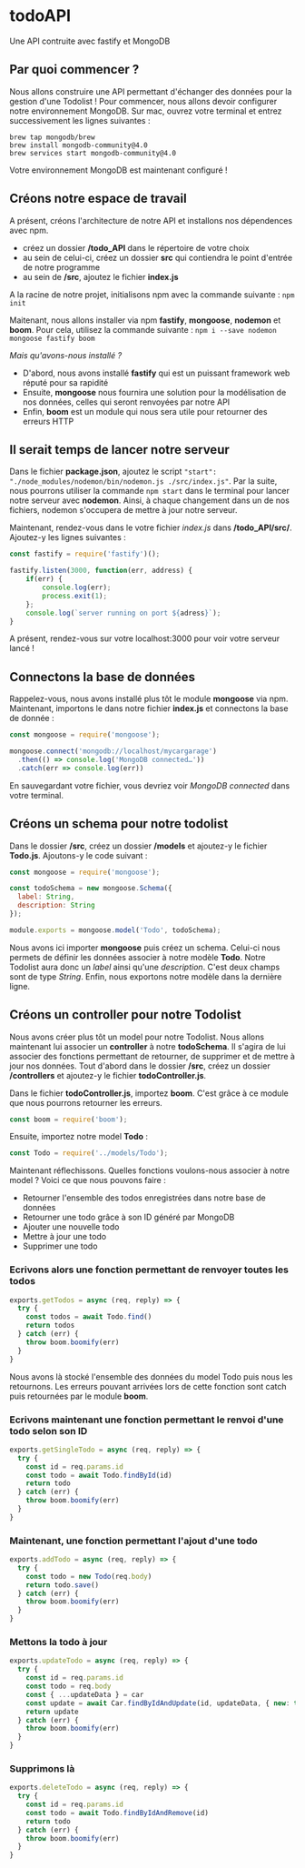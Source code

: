 # todoAPI
Une API contruite avec fastify et MongoDB

## Par quoi commencer ?
Nous allons construire une API permettant d'échanger des données pour la gestion d'une Todolist !
Pour commencer, nous allons devoir configurer notre environnement MongoDB.
Sur mac, ouvrez votre terminal et entrez successivement les lignes suivantes :
```
brew tap mongodb/brew
brew install mongodb-community@4.0
brew services start mongodb-community@4.0
```
Votre environnement MongoDB est maintenant configuré !

## Créons notre espace de travail
A présent, créons l'architecture de notre API et installons nos dépendences avec npm.
* créez un dossier **/todo_API** dans le répertoire de votre choix
* au sein de celui-ci, créez un dossier **src** qui contiendra le point d'entrée de notre programme
* au sein de **/src**, ajoutez le fichier **index.js**

A la racine de notre projet, initialisons npm avec la commande suivante : `npm init`

Maitenant, nous allons installer via npm **fastify**, **mongoose**, **nodemon** et **boom**.
Pour cela, utilisez la commande suivante : `npm i --save nodemon mongoose fastify boom`

*Mais qu'avons-nous installé ?*
* D'abord, nous avons installé **fastify** qui est un puissant framework web réputé pour sa rapidité
* Ensuite, **mongoose** nous fournira une solution pour la modélisation de nos données, celles qui seront renvoyées par notre API
* Enfin, **boom** est un module qui nous sera utile pour retourner des erreurs HTTP

## Il serait temps de lancer notre serveur
Dans le fichier **package.json**, ajoutez le script `"start": "./node_modules/nodemon/bin/nodemon.js ./src/index.js"`. Par la suite, nous pourrons utiliser la commande `npm start` dans le terminal pour lancer notre serveur avec **nodemon**. Ainsi, à chaque changement dans un de nos fichiers, nodemon s'occupera de mettre à jour notre serveur.

Maintenant, rendez-vous dans le votre fichier *index.js* dans **/todo_API/src/**.
Ajoutez-y les lignes suivantes :
```javascript
const fastify = require('fastify')();

fastify.listen(3000, function(err, address) {
    if(err) {
        console.log(err);
        process.exit(1);
    };
    console.log(`server running on port ${adress}`);
}

```

A présent, rendez-vous sur votre localhost:3000 pour voir votre serveur lancé !

## Connectons la base de données
Rappelez-vous, nous avons installé plus tôt le module **mongoose** via npm. Maintenant, importons le dans notre fichier **index.js** et connectons la base de donnée :
```javascript
const mongoose = require('mongoose');

mongoose.connect('mongodb://localhost/mycargarage')
  .then(() => console.log('MongoDB connected…'))
  .catch(err => console.log(err))
```
En sauvegardant votre fichier, vous devriez voir *MongoDB connected* dans votre terminal.

## Créons un schema pour notre todolist
Dans le dossier **/src**, créez un dossier **/models** et ajoutez-y le fichier **Todo.js**.
Ajoutons-y le code suivant :
```javascript
const mongoose = require('mongoose');

const todoSchema = new mongoose.Schema({
  label: String,
  description: String
});

module.exports = mongoose.model('Todo', todoSchema);
```
Nous avons ici importer **mongoose** puis créez un schema. Celui-ci nous permets de définir les données associer à notre modèle **Todo**. Notre Todolist aura donc un *label* ainsi qu'une *description*. C'est deux champs sont de type *String*. Enfin, nous exportons notre modèle dans la dernière ligne.

## Créons un controller pour notre Todolist
Nous avons créer plus tôt un model pour notre Todolist. Nous allons maintenant lui associer un **controller** à notre **todoSchema**. Il s'agira de lui associer des fonctions permettant de retourner, de supprimer et de mettre à jour nos données.
Tout d'abord dans le dossier **/src**, créez un dossier **/controllers** et ajoutez-y le fichier **todoController.js**.

Dans le fichier **todoController.js**, importez **boom**. C'est grâce à ce module que nous pourrons retourner les erreurs.
```javascript
const boom = require('boom');
```
Ensuite, importez notre model **Todo** :
```javascript
const Todo = require('../models/Todo');
```

Maintenant réflechissons. Quelles fonctions voulons-nous associer à notre model ?
Voici ce que nous pouvons faire :
* Retourner l'ensemble des todos enregistrées dans notre base de données
* Retourner une todo grâce à son ID généré par MongoDB
* Ajouter une nouvelle todo
* Mettre à jour une todo
* Supprimer une todo

### Ecrivons alors une fonction permettant de renvoyer toutes les todos
```javascript
exports.getTodos = async (req, reply) => {
  try {
    const todos = await Todo.find()
    return todos
  } catch (err) {
    throw boom.boomify(err)
  }
}
```
Nous avons là stocké l'ensemble des données du model Todo puis nous les retournons. Les erreurs pouvant arrivées lors de cette fonction sont catch puis retournées par le module **boom**.

### Ecrivons maintenant une fonction permettant le renvoi d'une todo selon son ID
```javascript
exports.getSingleTodo = async (req, reply) => {
  try {
    const id = req.params.id
    const todo = await Todo.findById(id)
    return todo
  } catch (err) {
    throw boom.boomify(err)
  }
}
```

### Maintenant, une fonction permettant l'ajout d'une todo
```javascript
exports.addTodo = async (req, reply) => {
  try {
    const todo = new Todo(req.body)
    return todo.save()
  } catch (err) {
    throw boom.boomify(err)
  }
}
```

### Mettons la todo à jour
```javascript
exports.updateTodo = async (req, reply) => {
  try {
    const id = req.params.id
    const todo = req.body
    const { ...updateData } = car
    const update = await Car.findByIdAndUpdate(id, updateData, { new: true })
    return update
  } catch (err) {
    throw boom.boomify(err)
  }
}
```

### Supprimons là
```javascript
exports.deleteTodo = async (req, reply) => {
  try {
    const id = req.params.id
    const todo = await Todo.findByIdAndRemove(id)
    return todo
  } catch (err) {
    throw boom.boomify(err)
  }
}
```